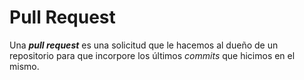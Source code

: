# Pull Request
Una ***pull request*** es una solicitud que le hacemos al dueño de un repositorio para que incorpore los últimos *commits* que hicimos en el mismo.